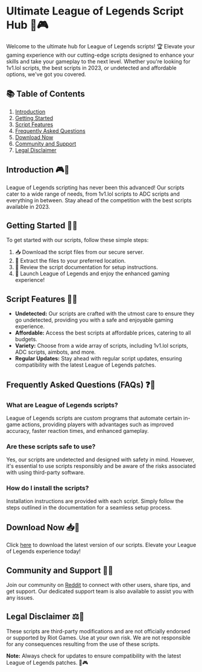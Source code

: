 # Ultimate League of Legends Script Hub 🚀🎮

Welcome to the ultimate hub for League of Legends scripts! 🏆 Elevate your gaming experience with our cutting-edge scripts designed to enhance your skills and take your gameplay to the next level. Whether you're looking for 1v1.lol scripts, the best scripts in 2023, or undetected and affordable options, we've got you covered.

## 📚 Table of Contents
1. [Introduction](#introduction)
2. [Getting Started](#getting-started)
3. [Script Features](#script-features)
4. [Frequently Asked Questions](#faqs)
5. [Download Now](#download-now)
6. [Community and Support](#community-and-support)
7. [Legal Disclaimer](#legal-disclaimer)

## Introduction 🎮🌟
League of Legends scripting has never been this advanced! Our scripts cater to a wide range of needs, from 1v1.lol scripts to ADC scripts and everything in between. Stay ahead of the competition with the best scripts available in 2023.

## Getting Started 🚀🔧
To get started with our scripts, follow these simple steps:

1. 📥 Download the script files from our secure server.
2. 📂 Extract the files to your preferred location.
3. 📖 Review the script documentation for setup instructions.
4. 🚀 Launch League of Legends and enjoy the enhanced gaming experience!

## Script Features 🌟🔧
- **Undetected:** Our scripts are crafted with the utmost care to ensure they go undetected, providing you with a safe and enjoyable gaming experience.
- **Affordable:** Access the best scripts at affordable prices, catering to all budgets.
- **Variety:** Choose from a wide array of scripts, including 1v1.lol scripts, ADC scripts, aimbots, and more.
- **Regular Updates:** Stay ahead with regular script updates, ensuring compatibility with the latest League of Legends patches.

## Frequently Asked Questions (FAQs) ❓🤔
### What are League of Legends scripts?
League of Legends scripts are custom programs that automate certain in-game actions, providing players with advantages such as improved accuracy, faster reaction times, and enhanced gameplay.

### Are these scripts safe to use?
Yes, our scripts are undetected and designed with safety in mind. However, it's essential to use scripts responsibly and be aware of the risks associated with using third-party software.

### How do I install the scripts?
Installation instructions are provided with each script. Simply follow the steps outlined in the documentation for a seamless setup process.

## Download Now 📥🚀
Click [here](#) to download the latest version of our scripts. Elevate your League of Legends experience today!

## Community and Support 🤝💬
Join our community on [Reddit](https://www.reddit.com/r/lolscripts/) to connect with other users, share tips, and get support. Our dedicated support team is also available to assist you with any issues.

## Legal Disclaimer ⚖️🚨
These scripts are third-party modifications and are not officially endorsed or supported by Riot Games. Use at your own risk. We are not responsible for any consequences resulting from the use of these scripts.

**Note:** Always check for updates to ensure compatibility with the latest League of Legends patches. 🔄🎮
